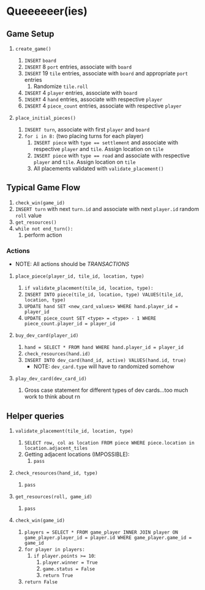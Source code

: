 # Queeeeeer(ies)

## Game Setup
1. `create_game()`
    1. `INSERT` `board`
    1. `INSERT` 8 `port` entries, associate with `board`
    1. `INSERT` 19 `tile` entries, associate with `board` and appropriate `port` entries
        1. Randomize `tile.roll`
    1. `INSERT` 4 `player` entries, associate with `board`
    1. `INSERT` 4 `hand` entries, associate with respective `player`
    1. `INSERT` 4 `piece_count` entries, associate with respective `player`

2. `place_initial_pieces()`
    1. `INSERT turn`, associate with first `player` and `board`
    1. `for i in 8:` (two placing turns for each player)
        1. `INSERT piece` with `type == settlement` and associate with respective `player` and `tile`. Assign location on `tile`
        1. `INSERT piece` with `type == road` and associate with respective `player` and `tile`. Assign location on `tile`
        1. All placements validated with `validate_placement()`

## Typical Game Flow
1. `check_win(game_id)`
1. `INSERT turn` with next `turn.id` and associate with next `player.id` random `roll` value
1. `get_resources()`
1. `while not end_turn():`
    1. perform action

### Actions
- NOTE: All actions should be *TRANSACTIONS*
1. `place_piece(player_id, tile_id, location, type)`
    1. `if validate_placement(tile_id, location, type):`
    1. `INSERT INTO piece(tile_id, location, type) VALUES(tile_id, location, type)`
    1. `UPDATE hand SET <new_card_values> WHERE hand.player_id = player_id`
    1. `UPDATE piece_count SET <type> = <type> - 1 WHERE piece_count.player_id = player_id`

1. `buy_dev_card(player_id)`
    1. `hand = SELECT * FROM hand WHERE hand.player_id = player_id`
    1. `check_resources(hand.id)`
    1. `INSERT INTO dev_card(hand_id, active) VALUES(hand.id, true)`
        - NOTE: `dev_card.type` will have to randomized somehow

1. `play_dev_card(dev_card_id)`
    1. Gross case statement for different types of dev cards...too much work to think about rn

## Helper queries
1. `validate_placement(tile_id, location, type)`
    1. `SELECT row, col as location FROM piece WHERE piece.location in location.adjacent_tiles`
    1. Getting adjacent locations (IMPOSSIBLE):
        1. `pass`

1. `check_resources(hand_id, type)`
    1. `pass`

1. `get_resources(roll, game_id)`
    1. `pass`

1. `check_win(game_id)`
    1. `players = SELECT * FROM game_player INNER JOIN player ON game_player.player_id = player.id WHERE game_player.game_id = game_id`
    1. `for player in players:`
        1. `if player.points >= 10`:
            1. `player.winner = True`
            1. `game.status = False`
            1. `return True`
    1. `return False`